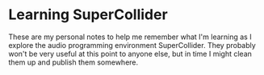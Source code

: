 # Learning SuperCollider

These are my personal notes to help me remember what I'm learning as I explore
the audio programming environment SuperCollider.  They probably won't be very
useful at this point to anyone else, but in time I might clean them up and
publish them somewhere.

